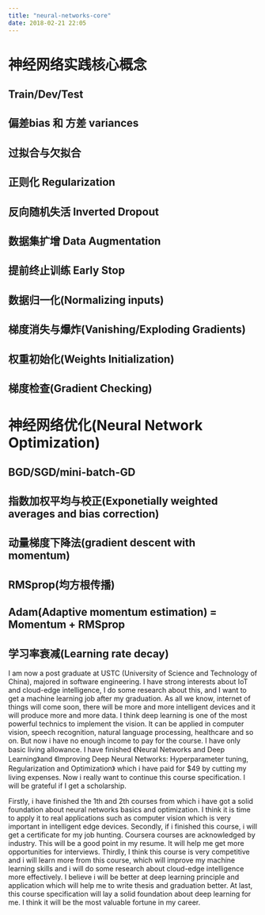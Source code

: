 ```yaml
---
title: "neural-networks-core"
date: 2018-02-21 22:05
---
```


# 神经网络实践核心概念
## Train/Dev/Test
## 偏差bias 和 方差 variances
## 过拟合与欠拟合
## 正则化 Regularization
## 反向随机失活 Inverted Dropout
## 数据集扩增 Data Augmentation
## 提前终止训练 Early Stop

## 数据归一化(Normalizing inputs)
## 梯度消失与爆炸(Vanishing/Exploding Gradients)
## 权重初始化(Weights Initialization)
## 梯度检查(Gradient Checking)

# 神经网络优化(Neural Network Optimization)
## BGD/SGD/mini-batch-GD
## 指数加权平均与校正(Exponetially weighted averages and bias correction)
## 动量梯度下降法(gradient descent with momentum)
## RMSprop(均方根传播)
## Adam(Adaptive momentum estimation) = Momentum + RMSprop
## 学习率衰减(Learning rate decay)


I am now a post graduate at USTC (University of Science and Technology of China), majored in software engineering. I have strong interests about IoT and cloud-edge intelligence, I do some research about this, and I want to get a machine learning job after my graduation. As all we know, internet of things will come soon, there will be more and more intelligent devices and it will produce more and more data. I think deep learning is one of the most powerful technics to implement the vision. It can be applied in computer vision, speech recognition, natural language processing, healthcare and so on. But now i have no enough income to pay for the course. I have only basic living allowance. I have finished 《Neural Networks and Deep Learning》and 《Improving Deep Neural Networks: Hyperparameter tuning, Regularization and Optimization》 which i have paid for $49 by cutting my living expenses. Now i really want to continue this course specification. I will be grateful if I get a scholarship.


Firstly, i have finished the 1th and 2th courses from which i have got a solid foundation about neural networks basics and optimization. I think it is time to apply it to real applications such as computer vision which is very important in intelligent edge devices.
Secondly, if i finished this course, i will get a certificate for my job hunting. Coursera courses are acknowledged by industry. This will be a good point in my resume. It will help me get more opportunities for interviews.
Thirdly, I think this course is very competitive and i will learn more from this course, which will improve my machine learning skills and i will do some research about cloud-edge intelligence more effectively. I believe i will be better at deep learning principle and application which will help me to write thesis and graduation better.
At last, this course specification will lay a solid foundation about deep learning for me. I think it will be the most valuable fortune in my career.
